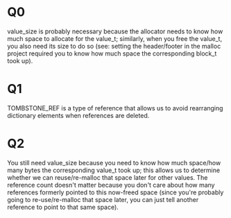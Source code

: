 # Q0
value_size is probably necessary because the allocator needs to know how much space to allocate for the value_t; similarly, when you free the value_t, you also need its size to do so (see: setting the header/footer in the malloc project required you to know how much space the corresponding block_t took up).
# Q1
TOMBSTONE_REF is a type of reference that allows us to avoid rearranging dictionary elements when references are deleted.
# Q2
You still need value_size because you need to know how much space/how many bytes the corresponding value_t took up; this allows us to determine whether we can reuse/re-malloc that space later for other values. The reference count doesn't matter because you don't care about how many references formerly pointed to this now-freed space (since you're probably going to re-use/re-malloc that space later, you can just tell another reference to point to that same space).